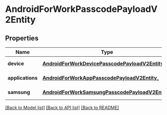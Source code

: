 # AndroidForWorkPasscodePayloadV2Entity

## Properties
Name | Type | Description | Notes
------------ | ------------- | ------------- | -------------
**device** | [**AndroidForWorkDevicePasscodePayloadV2Entity_**](AndroidForWorkDevicePasscodePayloadV2Entity_.md) | Gets or sets the AndroidForWorkDevicePasscodePayloadV2Entity. | [optional] 
**applications** | [**AndroidForWorkAppPasscodePayloadV2Entity_**](AndroidForWorkAppPasscodePayloadV2Entity_.md) | Gets or sets the AndroidForWorkAppPasscodePayloadV2Entity. | [optional] 
**samsung** | [**AndroidForWorkSamsungPasscodePayloadV2Entity_**](AndroidForWorkSamsungPasscodePayloadV2Entity_.md) | Gets or sets the AndroidForWorkSamsungPasscodePayloadV2Entity. | [optional] 

[[Back to Model list]](../README.md#documentation-for-models) [[Back to API list]](../README.md#documentation-for-api-endpoints) [[Back to README]](../README.md)


